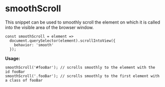 # smoothScroll
This snippet can be used to smoothly scroll the element on which it is called into the visible area of the browser window.

```
const smoothScroll = element =>
  document.querySelector(element).scrollIntoView({
    behavior: 'smooth'
  });
```

**Usage:**
```
smoothScroll('#fooBar'); // scrolls smoothly to the element with the id fooBar
smoothScroll('.fooBar'); // scrolls smoothly to the first element with a class of fooBar
```
